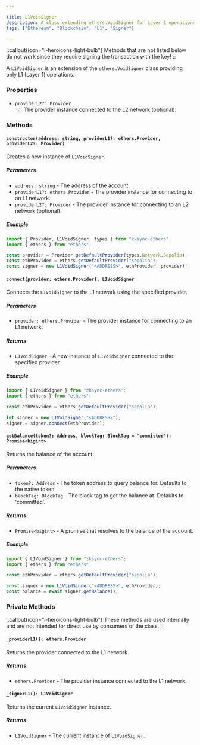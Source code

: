 ```yaml
---

title: L1VoidSigner
description: A class extending ethers.VoidSigner for Layer 1 operations
tags: ["Ethereum", "Blockchain", "L1", "Signer"]

---
```


::callout{icon="i-heroicons-light-bulb"}
Methods that are not listed below do not work since they require signing the transaction with the key!
::

A `L1VoidSigner` is an extension of the `ethers.VoidSigner` class providing only L1 (Layer 1) operations.

### Properties

- `providerL2?: Provider`
  - The provider instance connected to the L2 network (optional).

### Methods

#### `constructor(address: string, providerL1?: ethers.Provider, providerL2?: Provider)`

Creates a new instance of `L1VoidSigner`.

##### Parameters

- `address: string` - The address of the account.
- `providerL1?: ethers.Provider` - The provider instance for connecting to an L1 network.
- `providerL2?: Provider` - The provider instance for connecting to an L2 network (optional).

##### Example

```javascript
import { Provider, L1VoidSigner, types } from "zksync-ethers";
import { ethers } from "ethers";

const provider = Provider.getDefaultProvider(types.Network.Sepolia);
const ethProvider = ethers.getDefaultProvider("sepolia");
const signer = new L1VoidSigner("<ADDRESS>", ethProvider, provider);
```

#### `connect(provider: ethers.Provider): L1VoidSigner`

Connects the `L1VoidSigner` to the L1 network using the specified provider.

##### Parameters

- `provider: ethers.Provider` - The provider instance for connecting to an L1 network.

##### Returns

- `L1VoidSigner` - A new instance of `L1VoidSigner` connected to the specified provider.

##### Example

```javascript
import { L1VoidSigner } from "zksync-ethers";
import { ethers } from "ethers";

const ethProvider = ethers.getDefaultProvider("sepolia");

let signer = new L1VoidSigner("<ADDRESS>");
signer = signer.connect(ethProvider);
```

#### `getBalance(token?: Address, blockTag: BlockTag = 'committed'): Promise<bigint>`

Returns the balance of the account.

##### Parameters

- `token?: Address` - The token address to query balance for. Defaults to the native token.
- `blockTag: BlockTag` - The block tag to get the balance at. Defaults to 'committed'.

##### Returns

- `Promise<bigint>` - A promise that resolves to the balance of the account.

##### Example

```javascript
import { L1VoidSigner } from "zksync-ethers";
import { ethers } from "ethers";

const ethProvider = ethers.getDefaultProvider("sepolia");

const signer = new L1VoidSigner("<ADDRESS>", ethProvider);
const balance = await signer.getBalance();
```

### Private Methods

::callout{icon="i-heroicons-light-bulb"}
These methods are used internally and are not intended for direct use by consumers of the class.
::

#### `_providerL1(): ethers.Provider`

Returns the provider connected to the L1 network.

##### Returns

- `ethers.Provider` - The provider instance connected to the L1 network.

#### `_signerL1(): L1VoidSigner`

Returns the current `L1VoidSigner` instance.

##### Returns

- `L1VoidSigner` - The current instance of `L1VoidSigner`.
